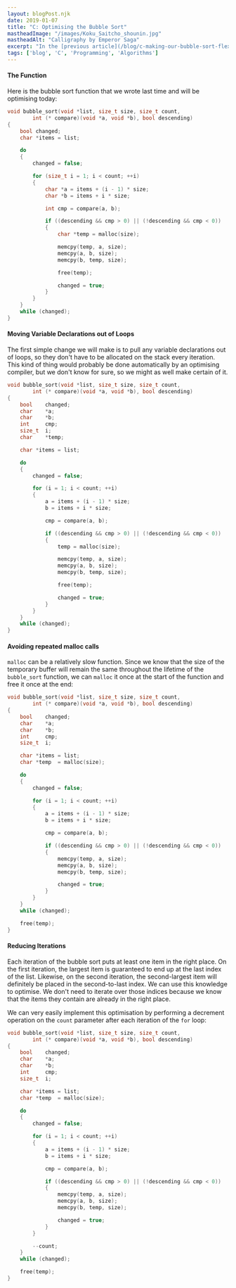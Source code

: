 ```yaml
---
layout: blogPost.njk
date: 2019-01-07
title: "C: Optimising the Bubble Sort"
mastheadImage: "/images/Koku_Saitcho_shounin.jpg"
mastheadAlt: "Calligraphy by Emperor Saga"
excerpt: "In the [previous article](/blog/c-making-our-bubble-sort-flexible/) we upgraded our [basic bubble](/blog/c-programming-a-bubble-sort/) sort to work with any data type. Now we will make some small improvements to its performance."
tags: ['blog', 'C', 'Programming', 'Algorithms']
---
```


#### The Function

Here is the bubble sort function that we wrote last time and will be optimising today:

```c
void bubble_sort(void *list, size_t size, size_t count, 
        int (* compare)(void *a, void *b), bool descending)
{
    bool changed;
    char *items = list;

    do 
    {
        changed = false;

        for (size_t i = 1; i < count; ++i)
        {
            char *a = items + (i - 1) * size;
            char *b = items + i * size;

            int cmp = compare(a, b);

            if ((descending && cmp > 0) || (!descending && cmp < 0))
            {
                char *temp = malloc(size);

                memcpy(temp, a, size);
                memcpy(a, b, size);
                memcpy(b, temp, size);

                free(temp);

                changed = true;
            }
        }
    }
    while (changed);
}
```

#### Moving Variable Declarations out of Loops

The first simple change we will make is to pull any variable declarations out of loops, so they don't have to be allocated on the stack every iteration. This kind of thing would probably be done automatically by an optimising compiler, but we don't know for sure, so we might as well make certain of it.

```c
void bubble_sort(void *list, size_t size, size_t count, 
        int (* compare)(void *a, void *b), bool descending)
{
    bool    changed;
    char    *a;
    char    *b;
    int     cmp;
    size_t  i;
    char    *temp;

    char *items = list;

    do 
    {
        changed = false;

        for (i = 1; i < count; ++i)
        {
            a = items + (i - 1) * size;
            b = items + i * size;

            cmp = compare(a, b);

            if ((descending && cmp > 0) || (!descending && cmp < 0))
            {
                temp = malloc(size);

                memcpy(temp, a, size);
                memcpy(a, b, size);
                memcpy(b, temp, size);

                free(temp);

                changed = true;
            }
        }
    }
    while (changed);
}
```

#### Avoiding repeated malloc calls

`malloc` can be a relatively slow function. Since we know that the size of the temporary buffer will remain the same throughout the lifetime of the `bubble_sort` function, we can `malloc` it once at the start of the function and free it once at the end:

```c
void bubble_sort(void *list, size_t size, size_t count, 
        int (* compare)(void *a, void *b), bool descending)
{
    bool    changed;
    char    *a;
    char    *b;
    int     cmp;
    size_t  i;

    char *items = list;
    char *temp  = malloc(size);

    do 
    {
        changed = false;

        for (i = 1; i < count; ++i)
        {
            a = items + (i - 1) * size;
            b = items + i * size;

            cmp = compare(a, b);

            if ((descending && cmp > 0) || (!descending && cmp < 0))
            {
                memcpy(temp, a, size);
                memcpy(a, b, size);
                memcpy(b, temp, size);

                changed = true;
            }
        }
    }
    while (changed);

    free(temp);
}
```

#### Reducing Iterations

Each iteration of the bubble sort puts at least one item in the right place. On the first iteration, the largest item is guaranteed to end up at the last index of the list. Likewise, on the second iteration, the second-largest item will definitely be placed in the second-to-last index. We can use this knowledge to optimise. We don't need to iterate over those indices because we know that the items they contain are already in the right place.

We can very easily implement this optimisation by performing a decrement operation on the `count` parameter after each iteration of the `for` loop:

```c
void bubble_sort(void *list, size_t size, size_t count, 
        int (* compare)(void *a, void *b), bool descending)
{
    bool    changed;
    char    *a;
    char    *b;
    int     cmp;
    size_t  i;

    char *items = list;
    char *temp  = malloc(size);

    do 
    {
        changed = false;

        for (i = 1; i < count; ++i)
        {
            a = items + (i - 1) * size;
            b = items + i * size;

            cmp = compare(a, b);

            if ((descending && cmp > 0) || (!descending && cmp < 0))
            {
                memcpy(temp, a, size);
                memcpy(a, b, size);
                memcpy(b, temp, size);

                changed = true;
            }
        }

        --count;
    }
    while (changed);

    free(temp);
}
```
